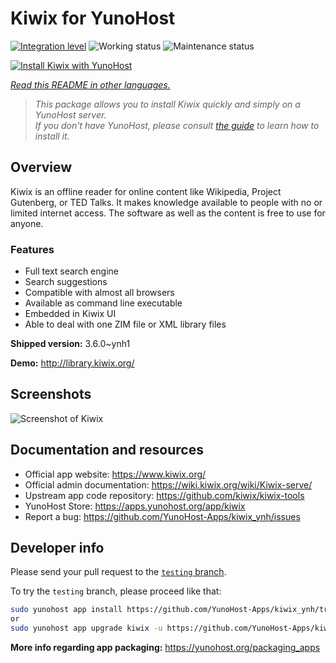 <!--
N.B.: This README was automatically generated by <https://github.com/YunoHost/apps/tree/master/tools/readme_generator>
It shall NOT be edited by hand.
-->

# Kiwix for YunoHost

[![Integration level](https://dash.yunohost.org/integration/kiwix.svg)](https://dash.yunohost.org/appci/app/kiwix) ![Working status](https://ci-apps.yunohost.org/ci/badges/kiwix.status.svg) ![Maintenance status](https://ci-apps.yunohost.org/ci/badges/kiwix.maintain.svg)

[![Install Kiwix with YunoHost](https://install-app.yunohost.org/install-with-yunohost.svg)](https://install-app.yunohost.org/?app=kiwix)

*[Read this README in other languages.](./ALL_README.md)*

> *This package allows you to install Kiwix quickly and simply on a YunoHost server.*  
> *If you don't have YunoHost, please consult [the guide](https://yunohost.org/install) to learn how to install it.*

## Overview

Kiwix is an offline reader for online content like Wikipedia, Project Gutenberg, or TED Talks. It makes knowledge available to people with no or limited internet access. The software as well as the content is free to use for anyone.

### Features

- Full text search engine
- Search suggestions
- Compatible with almost all browsers
- Available as command line executable
- Embedded in Kiwix UI
- Able to deal with one ZIM file or XML library files


**Shipped version:** 3.6.0~ynh1

**Demo:** <http://library.kiwix.org/>

## Screenshots

![Screenshot of Kiwix](./doc/screenshots/screenshot.png)

## Documentation and resources

- Official app website: <https://www.kiwix.org/>
- Official admin documentation: <https://wiki.kiwix.org/wiki/Kiwix-serve/>
- Upstream app code repository: <https://github.com/kiwix/kiwix-tools>
- YunoHost Store: <https://apps.yunohost.org/app/kiwix>
- Report a bug: <https://github.com/YunoHost-Apps/kiwix_ynh/issues>

## Developer info

Please send your pull request to the [`testing` branch](https://github.com/YunoHost-Apps/kiwix_ynh/tree/testing).

To try the `testing` branch, please proceed like that:

```bash
sudo yunohost app install https://github.com/YunoHost-Apps/kiwix_ynh/tree/testing --debug
or
sudo yunohost app upgrade kiwix -u https://github.com/YunoHost-Apps/kiwix_ynh/tree/testing --debug
```

**More info regarding app packaging:** <https://yunohost.org/packaging_apps>
